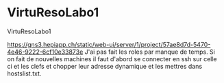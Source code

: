 # VirtuResoLabo1

VirtuResoLabo1

https://gns3.hepiapp.ch/static/web-ui/server/1/project/57ae8d7d-5470-4e46-9222-6cf10e33873e
J'ai pas fait les roles par manque de temps.
Si on fait de nouvelles machines il faut d'abord se connecter en ssh sur celle ci et les clefs et chopper leur adresse dynamique et les mettres dans hostslist.txt.

